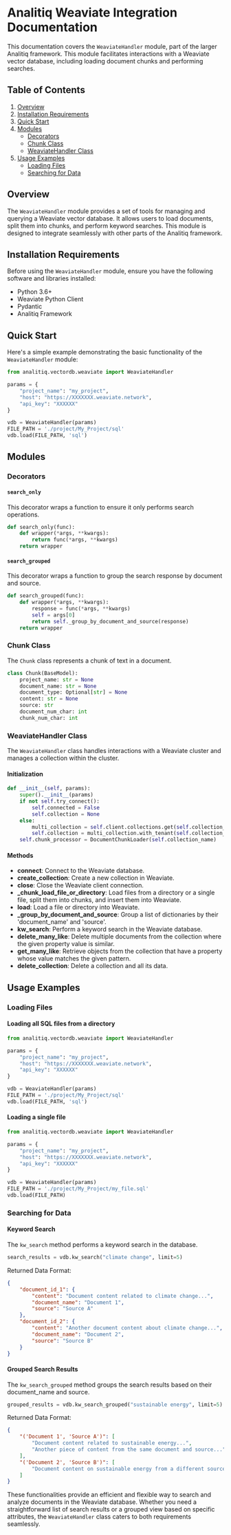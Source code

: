 # Analitiq Weaviate Integration Documentation

This documentation covers the `WeaviateHandler` module, part of the larger Analitiq framework. This module facilitates interactions with a Weaviate vector database, including loading document chunks and performing searches.

## Table of Contents
1. [Overview](#overview)
2. [Installation Requirements](#installation-requirements)
3. [Quick Start](#quick-start)
4. [Modules](#modules)
    - [Decorators](#decorators)
    - [Chunk Class](#chunk-class)
    - [WeaviateHandler Class](#weaviatehandler-class)
5. [Usage Examples](#usage-examples)
    - [Loading Files](#loading-files)
    - [Searching for Data](#searching-for-data)

## Overview

The `WeaviateHandler` module provides a set of tools for managing and querying a Weaviate vector database. It allows users to load documents, split them into chunks, and perform keyword searches. This module is designed to integrate seamlessly with other parts of the Analitiq framework.

## Installation Requirements

Before using the `WeaviateHandler` module, ensure you have the following software and libraries installed:

- Python 3.6+
- Weaviate Python Client
- Pydantic
- Analitiq Framework

## Quick Start

Here's a simple example demonstrating the basic functionality of the `WeaviateHandler` module:

```python
from analitiq.vectordb.weaviate import WeaviateHandler

params = {
    "project_name": "my_project",
    "host": "https://XXXXXXX.weaviate.network",
    "api_key": "XXXXXX"
}

vdb = WeaviateHandler(params)
FILE_PATH = './project/My_Project/sql'
vdb.load(FILE_PATH, 'sql')
```

## Modules

### Decorators

#### `search_only`

This decorator wraps a function to ensure it only performs search operations.

```python
def search_only(func):
    def wrapper(*args, **kwargs):
        return func(*args, **kwargs)
    return wrapper
```

#### `search_grouped`

This decorator wraps a function to group the search response by document and source.

```python
def search_grouped(func):
    def wrapper(*args, **kwargs):
        response = func(*args, **kwargs)
        self = args[0]
        return self._group_by_document_and_source(response)
    return wrapper
```

### Chunk Class

The `Chunk` class represents a chunk of text in a document.

```python
class Chunk(BaseModel):
    project_name: str = None
    document_name: str = None
    document_type: Optional[str] = None
    content: str = None
    source: str
    document_num_char: int
    chunk_num_char: int
```

### WeaviateHandler Class

The `WeaviateHandler` class handles interactions with a Weaviate cluster and manages a collection within the cluster.

#### Initialization

```python
def __init__(self, params):
    super().__init__(params)
    if not self.try_connect():
        self.connected = False
        self.collection = None
    else:
        multi_collection = self.client.collections.get(self.collection_name)
        self.collection = multi_collection.with_tenant(self.collection_name)
    self.chunk_processor = DocumentChunkLoader(self.collection_name)
```

#### Methods

- **connect**: Connect to the Weaviate database.
- **create_collection**: Create a new collection in Weaviate.
- **close**: Close the Weaviate client connection.
- **_chunk_load_file_or_directory**: Load files from a directory or a single file, split them into chunks, and insert them into Weaviate.
- **load**: Load a file or directory into Weaviate.
- **_group_by_document_and_source**: Group a list of dictionaries by their 'document_name' and 'source'.
- **kw_search**: Perform a keyword search in the Weaviate database.
- **delete_many_like**: Delete multiple documents from the collection where the given property value is similar.
- **get_many_like**: Retrieve objects from the collection that have a property whose value matches the given pattern.
- **delete_collection**: Delete a collection and all its data.

## Usage Examples

### Loading Files

#### Loading all SQL files from a directory

```python
from analitiq.vectordb.weaviate import WeaviateHandler

params = {
    "project_name": "my_project",
    "host": "https://XXXXXXX.weaviate.network",
    "api_key": "XXXXXX"
}

vdb = WeaviateHandler(params)
FILE_PATH = './project/My_Project/sql'
vdb.load(FILE_PATH, 'sql')
```

#### Loading a single file

```python
from analitiq.vectordb.weaviate import WeaviateHandler

params = {
    "project_name": "my_project",
    "host": "https://XXXXXXX.weaviate.network",
    "api_key": "XXXXXX"
}

vdb = WeaviateHandler(params)
FILE_PATH = './project/My_Project/my_file.sql'
vdb.load(FILE_PATH)
```

### Searching for Data

#### Keyword Search

The `kw_search` method performs a keyword search in the database.

```python
search_results = vdb.kw_search("climate change", limit=5)
```

Returned Data Format:

```json
{
    "document_id_1": {
        "content": "Document content related to climate change...",
        "document_name": "Document 1",
        "source": "Source A"
    },
    "document_id_2": {
        "content": "Another document content about climate change...",
        "document_name": "Document 2",
        "source": "Source B"
    }
}
```

#### Grouped Search Results

The `kw_search_grouped` method groups the search results based on their document_name and source.

```python
grouped_results = vdb.kw_search_grouped("sustainable energy", limit=5)
```

Returned Data Format:

```json
{
    "('Document 1', 'Source A')": [
        "Document content related to sustainable energy...",
        "Another piece of content from the same document and source..."
    ],
    "('Document 2', 'Source B')": [
        "Document content on sustainable energy from a different source..."
    ]
}
```

These functionalities provide an efficient and flexible way to search and analyze documents in the Weaviate database. Whether you need a straightforward list of search results or a grouped view based on specific attributes, the `WeaviateHandler` class caters to both requirements seamlessly.
